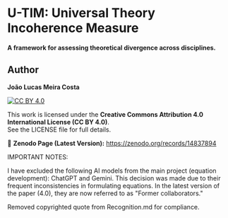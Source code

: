# U-TIM: Universal Theory Incoherence Measure

**A framework for assessing theoretical divergence across disciplines.**

## Author  
**João Lucas Meira Costa**  

[![CC BY 4.0](https://licensebuttons.net/l/by/4.0/88x31.png)](https://creativecommons.org/licenses/by/4.0/)

This work is licensed under the **Creative Commons Attribution 4.0 International License (CC BY 4.0)**.  
See the LICENSE file for full details.

🔗 **Zenodo Page (Latest Version):** https://zenodo.org/records/14837894

IMPORTANT NOTES:   

I have excluded the following AI models from the main project (equation development): ChatGPT and Gemini. This decision was made due to their frequent inconsistencies in formulating equations. In the latest version of the paper (4.0), they are now referred to as "Former collaborators."

Removed copyrighted quote from Recognition.md for compliance.
